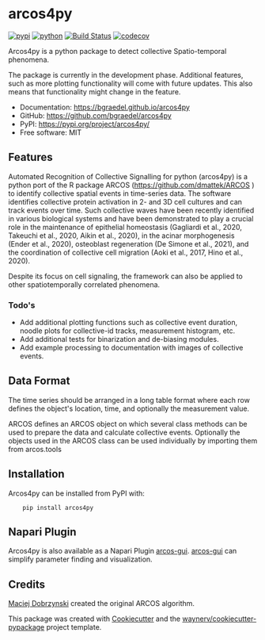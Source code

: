 # arcos4py


[![pypi](https://img.shields.io/pypi/v/arcos4py.svg)](https://pypi.org/project/arcos4py/)
[![python](https://img.shields.io/pypi/pyversions/arcos4py.svg)](https://pypi.org/project/arcos4py/)
[![Build Status](https://github.com/bgraedel/arcos4py/actions/workflows/dev.yml/badge.svg)](https://github.com/bgraedel/arcos4py/actions/workflows/dev.yml)
[![codecov](https://codecov.io/gh/bgraedel/arcos4py/branch/main/graphs/badge.svg)](https://codecov.io/github/bgraedel/arcos4py)



Arcos4py is a python package to detect collective Spatio-temporal phenomena.

The package is currently in the development phase. Additional features, such as more plotting functionality will come with future updates.
This also means that functionality might change in the feature.

* Documentation: <https://bgraedel.github.io/arcos4py>
* GitHub: <https://github.com/bgraedel/arcos4py>
* PyPI: <https://pypi.org/project/arcos4py/>
* Free software: MIT


## Features

Automated Recognition of Collective Signalling for python (arcos4py) is a python port of the R package ARCOS (https://github.com/dmattek/ARCOS
) to identify collective spatial events in time-series data.
The software identifies collective protein activation in 2- and 3D cell cultures and can track events over time. Such collective waves have been recently identified in various biological systems and have been demonstrated to play a crucial role in the maintenance of epithelial homeostasis (Gagliardi et al., 2020, Takeuchi et al., 2020, Aikin et al., 2020),
in the acinar morphogenesis (Ender et al., 2020), osteoblast regeneration (De Simone et al., 2021), and the coordination of collective cell migration (Aoki et al., 2017, Hino et al., 2020).

Despite its focus on cell signaling, the framework can also be applied to other spatiotemporally correlated phenomena.

### Todo's
- Add additional plotting functions such as collective event duration, noodle plots for collective-id tracks, measurement histogram, etc.
- Add additional tests for binarization and de-biasing modules.
- Add example processing to documentation with images of collective events.

Data Format
-----------
The time series should be arranged in a long table format where each row defines the object's location, time, and optionally the measurement value.

ARCOS defines an ARCOS object on which several class methods can be used to prepare the data and calculate collective events.
Optionally the objects used in the ARCOS class can be used individually by importing them from arcos.tools

Installation
------------
Arcos4py can be installed from PyPI with:

        pip install arcos4py

Napari Plugin
-------------
Arcos4py is also available as a Napari Plugin [arcos-gui](https://github.com/bgraedel/arcos-gui). 
[arcos-gui](https://github.com/bgraedel/arcos-gui) can simplify parameter finding and visualization.
## Credits

[Maciej Dobrzynski](https://github.com/dmattek) created the original ARCOS algorithm.

This package was created with [Cookiecutter](https://github.com/audreyr/cookiecutter) and the [waynerv/cookiecutter-pypackage](https://github.com/waynerv/cookiecutter-pypackage) project template.
